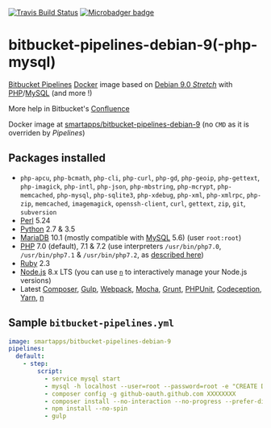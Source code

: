 [![Travis Build Status](https://travis-ci.org/smartapps-fr/bitbucket-pipelines-debian-9.svg)](https://travis-ci.org/smartapps-fr/bitbucket-pipelines-debian-9) [![Microbadger badge](https://images.microbadger.com/badges/image/smartapps/bitbucket-pipelines-debian-9.svg)](https://microbadger.com/images/smartapps/bitbucket-pipelines-debian-9)

# bitbucket-pipelines-debian-9(-php-mysql)

[Bitbucket Pipelines](https://bitbucket.org/product/features/pipelines) [Docker](https://www.docker.com/) image based on [Debian 9.0 _Stretch_](https://www.debian.org/releases/stretch/) with [PHP](http://php.net/)/[MySQL](https://www.mysql.com) (and more !)

More help in Bitbucket's [Confluence](https://confluence.atlassian.com/bitbucket/bitbucket-pipelines-beta-792496469.html)

Docker image at [smartapps/bitbucket-pipelines-debian-9](https://hub.docker.com/r/smartapps/bitbucket-pipelines-debian-9/) (no `CMD` as it is overriden by *Pipelines*)

## Packages installed

 - `php-apcu`, `php-bcmath`, `php-cli`, `php-curl`, `php-gd`, `php-geoip`, `php-gettext`, `php-imagick`, `php-intl`, `php-json`, `php-mbstring`, `php-mcrypt`, `php-memcached`, `php-mysql`, `php-sqlite3`, `php-xdebug`, `php-xml`, `php-xmlrpc`, `php-zip`, `memcached`, `imagemagick`, `openssh-client`, `curl`, `gettext`, `zip`, `git`, `subversion`
 - [Perl](https://www.perl.org/) 5.24
 - [Python](https://www.python.org/) 2.7 & 3.5
 - [MariaDB](https://mariadb.org/) 10.1 (mostly compatible with [MySQL](https://www.mysql.com/) 5.6) (user `root:root`)
 - [PHP](http://www.php.net/) 7.0 (default), 7.1 & 7.2 (use interpreters `/usr/bin/php7.0`, `/usr/bin/php7.1` & `/usr/bin/php7.2`, as [described here](https://pehapkari.cz/blog/2017/03/27/multiple-php-versions-the-easy-way/))
 - [Ruby](https://www.ruby-lang.org/) 2.3
 - [Node.js](https://nodejs.org/) 8.x LTS (you can use [`n`](https://github.com/tj/n) to interactively manage your Node.js versions)
 - Latest [Composer](https://getcomposer.org/), [Gulp](http://gulpjs.com/), [Webpack](https://webpack.github.io/), [Mocha](https://mochajs.org/), [Grunt](http://gruntjs.com/), [PHPUnit](https://phpunit.de/), [Codeception](https://codeception.com/), [Yarn](https://yarnpkg.com/), [n](https://github.com/tj/n)

## Sample `bitbucket-pipelines.yml`

```YAML
image: smartapps/bitbucket-pipelines-debian-9
pipelines:
  default:
    - step:
        script:
          - service mysql start
          - mysql -h localhost --user=root --password=root -e "CREATE DATABASE test;"
          - composer config -g github-oauth.github.com XXXXXXXX
          - composer install --no-interaction --no-progress --prefer-dist
          - npm install --no-spin
          - gulp
```
